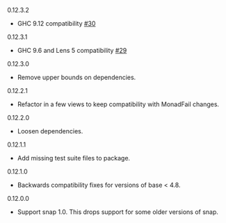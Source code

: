 0.12.3.2
* GHC 9.12 compatibility [#30](https://github.com/ozataman/snap-extras/pull/30)

0.12.3.1
* GHC 9.6 and Lens 5 compatibility [#29](https://github.com/ozataman/snap-extras/pull/29)

0.12.3.0
* Remove upper bounds on dependencies.

0.12.2.1
* Refactor in a few views to keep compatibility with MonadFail changes.

0.12.2.0
* Loosen dependencies.

0.12.1.1
* Add missing test suite files to package.

0.12.1.0
* Backwards compatibility fixes for versions of base < 4.8.

0.12.0.0
* Support snap 1.0. This drops support for some older versions of snap.
